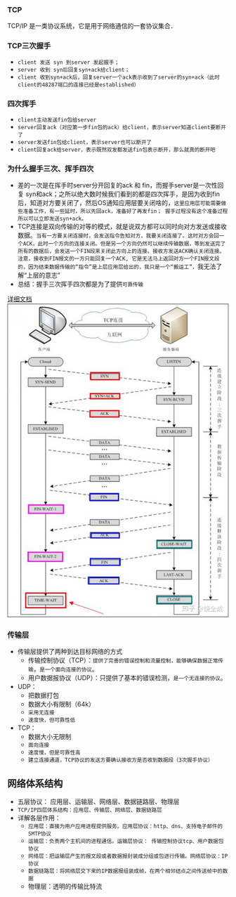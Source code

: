 ### TCP
TCP/IP 是一类协议系统，它是用于网络通信的一套协议集合．

### TCP三次握手
- `client 发送 syn 到server 发起握手；`
- `server 收到 syn后回复syn+ack给client；`
- `client 收到syn+ack后，回复server一个ack表示收到了server的syn+ack（此时client的48287端口的连接已经是established）`

### 四次挥手
- `client主动发送fin包给server`
- `server回复ack（对应第一步fin包的ack）给client，表示server知道client要断开了`
- `server发送fin包给client，表示server也可以断开了`
- `client回复ack给server，表示既然双发都发送fin包表示断开，那么就真的断开吧`

### 为什么握手三次、挥手四次
- 差的一次是在挥手时server分开回复的ack 和 fin，而握手server是一次性回复 syn和ack；之所以绝大数时候我们看到的都是四次挥手，是因为收到fin后，知道对方要关闭了，然后OS通知应用层要关闭啥的，`这里应用层可能需要做些准备工作，有一些延时，所以先回ack，准备好了再发fin； 握手过程没有这个准备过程所以可以立即发送syn+ack。`
- TCP连接是双向传输的对等的模式，就是说双方都可以同时向对方发送或接收数据。`当有一方要关闭连接时，会发送指令告知对方，我要关闭连接了。这时对方会回一个ACK，此时一个方向的连接关闭。但是另一个方向仍然可以继续传输数据，等到发送完了所有的数据后，会发送一个FIN段来关闭此方向上的连接。接收方发送ACK确认关闭连接。注意，接收到FIN报文的一方只能回复一个ACK, 它是无法马上返回对方一个FIN报文段的，因为结束数据传输的“指令”是上层应用层给出的，我只是一个“搬运工”，`我无法了解“上层的意志”
- 总结：握手三次挥手四次都是为了提供`可靠传输`

[详细文档](https://juejin.im/post/6844903685563105293)
![tcp握手挥手](../assets/tcp.jpg)

### 传输层
- 传输层提供了两种到达目标网络的方式
  - 传输控制协议（TCP）：`提供了完善的错误控制和流量控制，能够确保数据正常传输`，`是一个面向连接的协议`。
  - 用户数据报协议（UDP）：只提供了基本的错误检测，`是一个无连接的协议`。
- UDP：
  - 把数据打包
  - 数据大小有限制（64k）
  - `采用无连接`
  - `速度快，但可靠性低`
- TCP：
  - 数据大小无限制
  - `面向连接`
  - `速度慢，但是可靠性高`
  - `建立连接通道，TCP协议的发送方要确认接收方是否收到数据段（3次握手协议）`

## 网络体系结构
- 五层协议： 应用层、运输层、网络层、数据链路层、物理层
- `TCP/IP四层体系结构：应用层、传输层、网络层、数据链路层`
- 详解各层作用：
  - `应用层：直接为用户应用进程提供服务。应用层协议：http、dns、支持电子邮件的SMTP协议`
  - `运输层：负责两个主机间的进程通信。运输层协议： 传输控制协议tcp、用户数据包协议`
  - `网络层：把运输层产生的报文段或者数据报封装成分组或包进行传输。网络层协议：IP协议`
  - `数据链路层：将网络层交下来的IP数据报组装成帧，在两个相邻结点之间传送帧中的数据`
  - 物理层：透明的传输比特流
